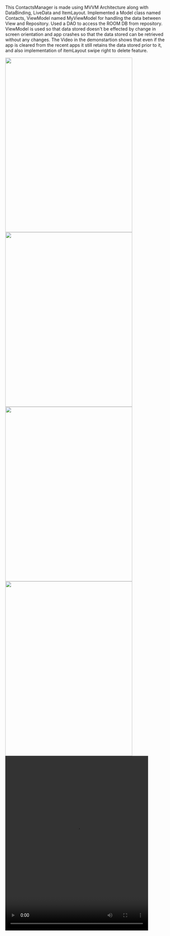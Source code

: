 This ContactsManager is made using MVVM Architecture along
with DataBinding, LiveData and ItemLayout. Implemented a 
Model class named Contacts, ViewModel named MyViewModel for
handling the data between View and Repository. Used a DAO to 
access the ROOM DB from repository. ViewModel is used so that 
data stored doesn't be effected by change in screen orientation
and app crashes so that the data stored can be retrieved without 
any changes. The Video in the demonstartion shows that even if the 
app is cleared from the recent apps it still retains the data stored 
prior to it, and also implementation of itemLayout swipe right to delete 
feature.

<img src="https://github.com/sanjuray/ContactsManager/assets/94555333/3df72b0f-e43d-4535-b4ba-1f40aeb77b22" width=400 height=550/>
<img src="https://github.com/sanjuray/ContactsManager/assets/94555333/273ffee8-0e17-45be-84be-bde2887dc112" width=400 height=550/>
<img src="https://github.com/sanjuray/ContactsManager/assets/94555333/2fda294f-ef2b-4991-911f-eff36eb09958" width=400 height=550/>
<img src="https://github.com/sanjuray/ContactsManager/assets/94555333/2ff6f345-5f9f-4286-8e0b-0332e7088e12" width=400 height=550/>

<video src="https://github.com/sanjuray/ContactsManager/assets/94555333/8cc83fab-b92a-4934-915c-68a82dd9c672" width=450 height=550/>
